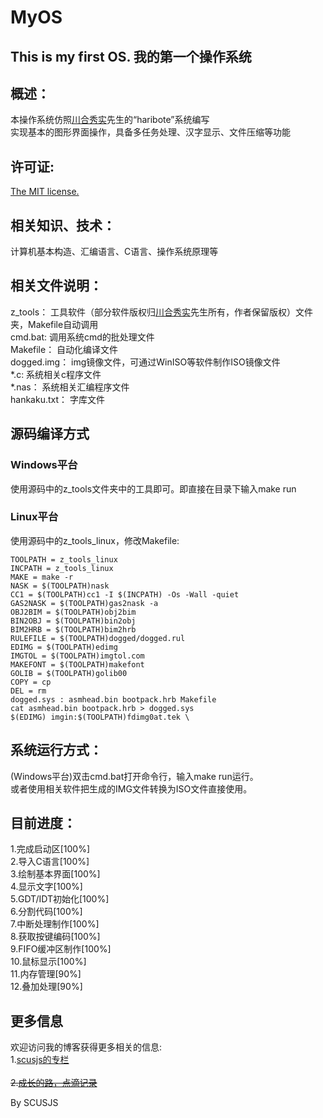 ﻿MyOS
====
This is my first OS. 我的第一个操作系统
------------------------------


概述：
--------
本操作系统仿照[川合秀实](http://hrb.osask.jp/)先生的“haribote”系统编写<br />
实现基本的图形界面操作，具备多任务处理、汉字显示、文件压缩等功能

许可证:
--------
[The MIT license.](http://zh.wikipedia.org/wiki/MIT%E8%A8%B1%E5%8F%AF%E8%AD%89)<br /> 

相关知识、技术：
----------------
计算机基本构造、汇编语言、C语言、操作系统原理等

相关文件说明：
----------------
z_tools：     工具软件（部分软件版权归[川合秀实](http://hrb.osask.jp/)先生所有，作者保留版权）文件夹，Makefile自动调用<br />
cmd.bat:      调用系统cmd的批处理文件<br />
Makefile：    自动化编译文件<br />
dogged.img：  img镜像文件，可通过WinISO等软件制作ISO镜像文件<br />
*.c:          系统相关c程序文件<br />
*.nas：       系统相关汇编程序文件<br />
hankaku.txt： 字库文件<br />

源码编译方式
----------------
### Windows平台
使用源码中的z_tools文件夹中的工具即可。即直接在目录下输入make run  
### Linux平台
使用源码中的z_tools_linux，修改Makefile:<br />

    TOOLPATH = z_tools_linux  
    INCPATH = z_tools_linux  
    MAKE = make -r  
    NASK = $(TOOLPATH)nask  
    CC1 = $(TOOLPATH)cc1 -I $(INCPATH) -Os -Wall -quiet  
    GAS2NASK = $(TOOLPATH)gas2nask -a  
    OBJ2BIM = $(TOOLPATH)obj2bim  
    BIN2OBJ = $(TOOLPATH)bin2obj  
    BIM2HRB = $(TOOLPATH)bim2hrb  
    RULEFILE = $(TOOLPATH)dogged/dogged.rul  
    EDIMG = $(TOOLPATH)edimg  
    IMGTOL = $(TOOLPATH)imgtol.com  
    MAKEFONT = $(TOOLPATH)makefont  
    GOLIB = $(TOOLPATH)golib00  
    COPY = cp  
    DEL = rm  
    dogged.sys : asmhead.bin bootpack.hrb Makefile  
    cat asmhead.bin bootpack.hrb > dogged.sys  
    $(EDIMG) imgin:$(TOOLPATH)fdimg0at.tek \  
		
系统运行方式：
-----------------
(Windows平台)双击cmd.bat打开命令行，输入make run运行。<br />
或者使用相关软件把生成的IMG文件转换为ISO文件直接使用。

目前进度：
--------------
1.完成启动区[100%]<br />
2.导入C语言[100%]<br />
3.绘制基本界面[100%]<br />
4.显示文字[100%]<br />
5.GDT/IDT初始化[100%]<br />
6.分割代码[100%]<br />
7.中断处理制作[100%]<br />
8.获取按键编码[100%]<br />
9.FIFO缓冲区制作[100%]<br />
10.鼠标显示[100%]<br />
11.内存管理[90%]<br />
12.叠加处理[90%]<br />

更多信息
---------
欢迎访问我的博客获得更多相关的信息:<br />
1.[scusjs的专栏](http://blog.csdn.net/scusjs)<br />  
~~2.[成长的路，点滴记录](http://falcon_s.byethost15.com/)~~<br />




By SCUSJS



